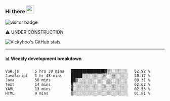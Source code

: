 ### Hi there <a href="https://www.gautamkrishnar.com/"><img src="https://media.giphy.com/media/hvRJCLFzcasrR4ia7z/giphy.gif" width="25px"></a>

![visitor badge](https://visitor-badge.glitch.me/badge?page_id=vickyhoo.vickyhoo&left_color=black&right_color=cornflowerblue)

⚠️ UNDER CONSTRUCTION

![Vickyhoo's GitHub stats](https://github-readme-stats.vercel.app/api?username=vickyhoo&theme=react&show_icons=true&count_private=true)

---

#### :bar_chart: Weekly development breakdown

<!--START_SECTION:waka-->

```text
Vue.js       5 hrs 38 mins   ███████████████▓░░░░░░░░░   62.92 %
JavaScript   1 hr 48 mins    █████░░░░░░░░░░░░░░░░░░░░   20.17 %
Java         50 mins         ██▒░░░░░░░░░░░░░░░░░░░░░░   09.31 %
Text         14 mins         ▓░░░░░░░░░░░░░░░░░░░░░░░░   02.62 %
YAML         13 mins         ▓░░░░░░░░░░░░░░░░░░░░░░░░   02.53 %
HTML         9 mins          ▒░░░░░░░░░░░░░░░░░░░░░░░░   01.81 %
```

<!--END_SECTION:waka-->


<!--
**vickyhoo/vickyhoo** is a ✨ _special_ ✨ repository because its `README.md` (this file) appears on your GitHub profile.

Here are some ideas to get you started:

- 🔭 I’m currently working on ...
- 🌱 I’m currently learning ...
- 👯 I’m looking to collaborate on ...
- 🤔 I’m looking for help with ...
- 💬 Ask me about ...
- 📫 How to reach me: ...
- 😄 Pronouns: ...
- ⚡ Fun fact: ...
-->
